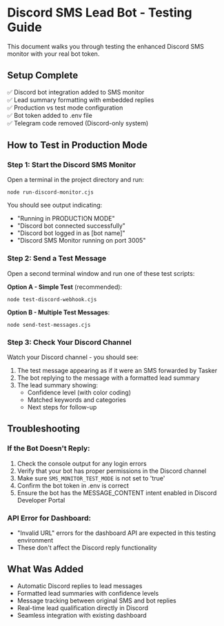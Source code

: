 # Discord SMS Lead Bot - Testing Guide

This document walks you through testing the enhanced Discord SMS monitor with your real bot token.

## Setup Complete
✅ Discord bot integration added to SMS monitor  
✅ Lead summary formatting with embedded replies  
✅ Production vs test mode configuration  
✅ Bot token added to .env file  
✅ Telegram code removed (Discord-only system)  

## How to Test in Production Mode

### Step 1: Start the Discord SMS Monitor
Open a terminal in the project directory and run:
```
node run-discord-monitor.cjs
```

You should see output indicating:
- "Running in PRODUCTION MODE"
- "Discord bot connected successfully" 
- "Discord bot logged in as [bot name]"
- "Discord SMS Monitor running on port 3005"

### Step 2: Send a Test Message
Open a second terminal window and run one of these test scripts:

**Option A - Simple Test** (recommended):
```
node test-discord-webhook.cjs
```

**Option B - Multiple Test Messages**:
```
node send-test-messages.cjs
```

### Step 3: Check Your Discord Channel
Watch your Discord channel - you should see:
1. The test message appearing as if it were an SMS forwarded by Tasker
2. The bot replying to the message with a formatted lead summary
3. The lead summary showing:
   - Confidence level (with color coding)
   - Matched keywords and categories
   - Next steps for follow-up

## Troubleshooting

### If the Bot Doesn't Reply:
1. Check the console output for any login errors
2. Verify that your bot has proper permissions in the Discord channel
3. Make sure `SMS_MONITOR_TEST_MODE` is not set to 'true'
4. Confirm the bot token in .env is correct
5. Ensure the bot has the MESSAGE_CONTENT intent enabled in Discord Developer Portal

### API Error for Dashboard:
- "Invalid URL" errors for the dashboard API are expected in this testing environment
- These don't affect the Discord reply functionality

## What Was Added
- Automatic Discord replies to lead messages
- Formatted lead summaries with confidence levels
- Message tracking between original SMS and bot replies
- Real-time lead qualification directly in Discord 
- Seamless integration with existing dashboard
